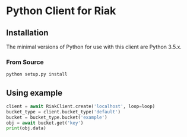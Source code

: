 # Python Client for Riak #

## Installation ##
The minimal versions of Python for use with this client are Python 3.5.x.

### From Source ###

```bash
python setup.py install
```
## Using example ##

```python
client = await RiakClient.create('localhost', loop=loop)
bucket_type = client.bucket_type('default')
bucket = bucket_type.bucket('example')
obj = await bucket.get('key')
print(obj.data)
```